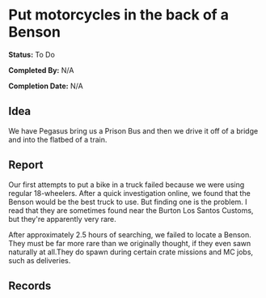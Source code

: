 # Put motorcycles in the back of a Benson

**Status:** To Do

**Completed By:** N\/A

**Completion Date:** N\/A

## Idea

We have Pegasus bring us a Prison Bus and then we drive it off of a bridge and into the flatbed of a train.

## Report

Our first attempts to put a bike in a truck failed because we were using regular 18-wheelers. After a quick investigation online, we found that the Benson would be the best truck to use. But finding one is the problem. I read that they are sometimes found near the Burton Los Santos Customs, but they're apparently very rare.

After approximately 2.5 hours of searching, we failed to locate a Benson. They must be far more rare than we originally thought, if they even sawn naturally at all.They do spawn during certain crate missions and MC jobs, such as deliveries.

## Records

